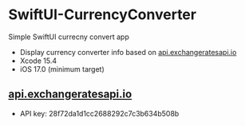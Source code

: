# SwiftUI-CurrencyConverter
Simple SwiftUI currecny convert app 

- Display currency converter info based on [api.exchangeratesapi.io](https://api.exchangeratesapi.io/v1/latest)
- Xcode 15.4
- iOS 17.0 (minimum target)

## [api.exchangeratesapi.io](https://api.exchangeratesapi.io/v1/latest)

- API key: 28f72da1d1cc2688292c7c3b634b508b